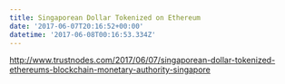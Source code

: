 ```yaml
---
title: Singaporean Dollar Tokenized on Ethereum
date: '2017-06-07T20:16:52+00:00'
datetime: '2017-06-08T00:16:53.334Z'
---
```



http://www.trustnodes.com/2017/06/07/singaporean-dollar-tokenized-ethereums-blockchain-monetary-authority-singapore